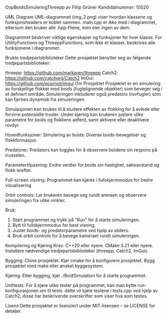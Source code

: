 OopBoidsSimuleringThreepp av Fillip Grüner
Kandidatnummer: 10020

UML Diagram
UML-diagrammet (img_2.png) viser hvordan klassene og funksjonsheaders er koblet sammen. 
main.cpp er ikke med i diagrammet, ettersom den bruker alle .hpp-filene, men eier ingen av dem.

Diagrammet beskriver viktige egenskaper og funksjoner for hver klasse. For UtilityFunctions og ThreeppFunctions, 
som ikke er klasser, beskrives alle funksjonene i diagrammet.

Brukte tredjepartsbiblioteker
Dette prosjektet benytter seg av følgende tredjepartsbiblioteker:

threepp: https://github.com/markaren/threepp
Catch2: https://github.com/catchorg/Catch2
ImGui: https://github.com/ocornut/imgui
Om Prosjektet
Prosjektet er en simulering av forskjellige flokker med boids (fuglelignende objekter) som beveger seg i et 
definert område. Simuleringen inkluderer også predators (rovfugler) som kan fjernes dynamisk fra simuleringen.

Simulasjonen kan brukes til å studere effekten av flokking for å avlede eller forvirre potensielle trusler. 
Under kjøring kan brukeren justere ulike parametre for boids og flokkens adferd, samt aktivere eller deaktivere rovdyr.

Hovedfunksjoner:
Simulering av boids: Diverse boids-bevegelser og flokkformasjon.

Predatorer: Predators kan toggles for å observere boidene sin respons på trusselen.

Parametertilpasning: Endre verdier for boids sin hastighet, søkeavstand og flokk-krefter.

Full-screen visning: Programmet kan kjøres i fullskjermmodus for bedre visualisering.

Orbit controls: Lar brukeren bevege seg rundt arenaen og observere simuleringen fra ulike vinkler.


Bruk:
1. Start programmet og trykk på "Run" for å starte simuleringen.
2. Bytt til fullskjermmodus for best visning.
3. Juster boids- og predatorparametre ved hjelp av sliders.
4. Bruk orbit controls for å bevege kameraet rundt simuleringen.

Kompilering og Kjøring
Krav:
C++20 eller nyere.
CMake 3.21 eller nyere.
Installere nødvendige tredjepartsbiblioteker (threepp, Catch2, ImGui).

Bygging:
Clone prosjektet.
Kjør cmake for å konfigurere prosjektet.
Bygg prosjektet med make eller ønsket byggesystem.

Kjøring:
Etter bygging, kjør ./BoidSimulation for å starte programmet.

Unittests:
For å kjøre ulike tester på programmet, kan man bytte run-konfigurasjonen om til tests.
dette vil kjøre testene i tests.cpp ved hjelp av Catch2, disse har beskrivende overskrifter som
viser hva som testes.

Lisens
Dette prosjektet er lisensiert under MIT-lisensen – se LICENSE for detaljer.